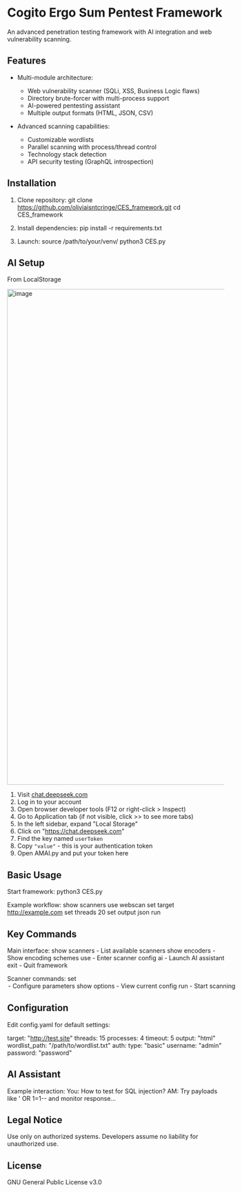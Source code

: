 Cogito Ergo Sum Pentest Framework
==================================

An advanced penetration testing framework with AI integration and web vulnerability scanning.

Features
--------
- Multi-module architecture:
  * Web vulnerability scanner (SQLi, XSS, Business Logic flaws)
  * Directory brute-forcer with multi-process support
  * AI-powered pentesting assistant
  * Multiple output formats (HTML, JSON, CSV)
  
- Advanced scanning capabilities:
  * Customizable wordlists
  * Parallel scanning with process/thread control
  * Technology stack detection
  * API security testing (GraphQL introspection)

Installation
------------
1. Clone repository:
   git clone https://github.com/oliviaisntcringe/CES_framework.git
   cd CES_framework

2. Install dependencies:
   pip install -r requirements.txt

3. Launch:
   source /path/to/your/venv/
   python3 CES.py
   
AI Setup
------------

From LocalStorage 

<img width="1150" alt="image" src="https://github.com/user-attachments/assets/b4e11650-3d1b-4638-956a-c67889a9f37e" />

1. Visit [chat.deepseek.com](https://chat.deepseek.com)
2. Log in to your account
3. Open browser developer tools (F12 or right-click > Inspect)
4. Go to Application tab (if not visible, click >> to see more tabs)
5. In the left sidebar, expand "Local Storage"
6. Click on "https://chat.deepseek.com"
7. Find the key named `userToken`
8. Copy `"value"` - this is your authentication token
9. Open AMAI.py and put your token here

Basic Usage
-----------
Start framework:
   python3 CES.py

Example workflow:
   show scanners
   use webscan
   set target http://example.com
   set threads 20
   set output json
   run

Key Commands
------------
Main interface:
   show scanners    - List available scanners
   show encoders   - Show encoding schemes
   use <scanner>   - Enter scanner config
   ai              - Launch AI assistant
   exit            - Quit framework

Scanner commands:
   set <option> <value> - Configure parameters
   show options        - View current config
   run                 - Start scanning

Configuration
-------------
Edit config.yaml for default settings:

target: "http://test.site"
threads: 15
processes: 4
timeout: 5
output: "html"
wordlist_path: "/path/to/wordlist.txt"
auth:
  type: "basic"
  username: "admin"
  password: "password"

AI Assistant
------------
Example interaction:
You: How to test for SQL injection?
AM: Try payloads like ' OR 1=1-- and monitor response...

Legal Notice
------------
Use only on authorized systems. Developers assume no liability for unauthorized use.

License
-------
GNU General Public License v3.0
